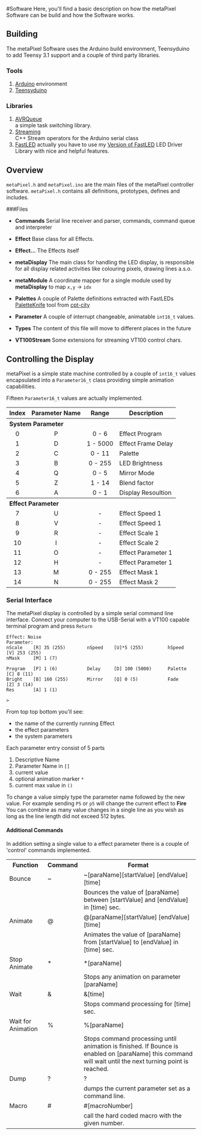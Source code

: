 #Software
Here, you'll find a basic description on how the metaPixel Software can be build and how the Software works. 

## Building
The metaPixel Software uses the Arduino build environment, Teensyduino to add Teensy 3.1 support and a couple of third party libraries.

### Tools
1. [Arduino](https://www.arduino.cc/en/Main/Software) environment
2. [Teensyduino](http://www.pjrc.com/teensy/teensyduino.html)

### Libraries
1. [AVRQueue](https://github.com/Zuph/AVRQueue)  
a simple task switching library. 
2. [Streaming](http://arduiniana.org/libraries/streaming/)  
C++ Stream operators for the Arduino serial class
3. [FastLED](http://fastled.io)  actually you have to use my [Version of FastLED](https://github.com/Spirou42/FastLED) 
LED Driver Library with nice and helpful features. 

## Overview
`metaPixel.h` and `metaPixel.ino` are the main files of the metaPixel controller software. `metaPixel.h` contains all definitions, prototypes, defines and includes.

###Files
* **Commands**
Serial line receiver and parser, commands, command queue and interpreter 

* **Effect**
Base class for all Effects.  

* **Effect...**
The Effects itself  

* **metaDisplay**
The main class for handling the LED display, is responsible for all display related activities like colouring pixels, drawing lines a.s.o. 

* **metaModule**
A coordinate mapper for a single module used by **metaDisplay** to map `x,y` -> `idx`  

* **Palettes**
A couple of Palette definitions extracted with FastLEDs [PaletteKnife](http://fastled.io/tools/paletteknife/) tool from [cpt-city](http://soliton.vm.bytemark.co.uk/pub/cpt-city/) 

* **Parameter**
A couple of interrupt changeable, animatable `int16_t` values.

* **Types**
The content of this file will move to different places in the future

* **VT100Stream**
Some extensions for streaming VT100 control chars.

## Controlling the Display

metaPixel is a simple state machine controlled by a couple of `int16_t` values encapsulated into a `Parameter16_t` class providing simple animation capabilities. 

Fifteen `Parameter16_t` values are actually implemented. 

<table>
<tr><th>Index</th><th>Parameter Name</th><th>Range</th><th>Description</th></tr>
<tr><th colspan='4' align='left'>System Parameter</th></tr>
<tr><td align="center">0</td><td align="center">P</td><td align="center">0 - 6</td><td>Effect Program</td></tr>
<tr><td align="center">1</td><td align="center">D</td><td align="center">1 - 5000</td><td>Effect Frame Delay</td></tr>
<tr><td align="center">2</td><td align="center">C</td><td align="center">0 - 11</td><td>Palette</td></tr>
<tr><td align="center">3</td><td align="center">B</td><td align="center">0 - 255</td><td>LED Brightness</td></tr>
<tr><td align="center">4</td><td align="center">Q</td><td align="center">0 - 5</td><td>Mirror Mode</td></tr>
<tr><td align="center">5</td><td align="center">Z</td><td align="center">1 - 14</td><td>Blend factor</td></tr>
<tr><td align="center">6</td><td align="center">A</td><td align="center">0 - 1</td><td>Display Resoultion</td></tr>
<tr><th colspan='4' align='left'>Effect Parameter</th></tr>
<tr><td align="center">7</td> <td align="center">U</td><td align="center">-</td><td>Effect Speed 1</td></tr>
<tr><td align="center">8</td> <td align="center">V</td><td align="center">-</td><td>Effect Speed 1</td></tr>
<tr><td align="center">9</td> <td align="center">R</td><td align="center">-</td><td>Effect Scale 1</td></tr>
<tr><td align="center">10</td><td align="center">I</td><td align="center">-</td><td>Effect Scale 2</td></tr>
<tr><td align="center">11</td><td align="center">O</td><td align="center">-</td><td>Effect Parameter 1</td></tr>
<tr><td align="center">12</td><td align="center">H</td><td align="center">-</td><td>Effect Parameter 1</td></tr>
<tr><td align="center">13</td><td align="center">M</td><td align="center">0 - 255</td><td>Effect Mask 1</td></tr>
<tr><td align="center">14</td><td align="center">N</td><td align="center">0 - 255</td><td>Effect Mask 2</td></tr>
</table> 

### Serial Interface
The metaPixel display is controlled by a simple serial command line interface. Connect your computer to the USB-Serial with a VT100 capable terminal program and press `Return` 

	Effect: Noise
	Parameter:
	nScale    [R] 35 (255)        nSpeed    [U]*5 (255)         hSpeed    [V] 253 (255)
	nMask     [M] 1 (7)
	
	Program   [P] 1 (6)           Delay     [D] 100 (5000)      Palette   [C] 8 (11)
	Bright    [B] 160 (255)       Mirror    [Q] 0 (5)           Fade      [Z] 3 (14)
	Res       [A] 1 (1)

	>

From top top bottom you'll see:
* the name of the currently running Effect
* the effect parameters
* the system parameters

Each parameter entry consist of 5 parts
1. Descriptive Name
2. Parameter Name in `[]`
3. current value
4. optional animation marker `*`
5. current max value in `()`

To change a value simply type the parameter name followed by the new value. For example sending `P5` or `p5` will change the current effect to **Fire**
You can combine as many value changes in a single line as you wish as long as the line length did not exceed 512 bytes.

#### Additional Commands
In addition setting a single value to a effect parameter there is a couple of 'control' commands implemented.

<table>
<tr><th>Function</th><th>Command</th><th>Format</th></tr>
<tr><td>Bounce</td><td>~</td><td>~[paraName][startValue] [endValue] [time]</td></tr>
<tr><td colspan=2></td><td >Bounces the value of [paraName] between [startValue] and [endValue] in [time] sec.</td></tr>
<tr><td>Animate</td><td>@</td><td>@[paraName][startValue] [endValue] [time]</td></tr>
<tr><td colspan=2></td><td>Animates the value of [paraName] from [startValue] to [endValue] in [time] sec.</td></tr>
<tr><td>Stop Animate</td><td>*</td><td>*[paraName]</td></tr>
<tr><td colspan=2></td><td>Stops any animation on parameter [paraName]</td></tr>
<tr><td>Wait</td><td>&</td><td>&[time]</td></tr>
<tr><td colspan=2></td><td>Stops command processing for [time] sec.</td></tr>
<tr><td>Wait for Animation</td><td>%</td><td>%[paraName]</td></tr>
<tr><td colspan=2></td><td>Stops command processing until animation is finished. If Bounce is enabled on [paraName] this command will wait until the next turning point is reached.</td></tr>
<tr><td>Dump</td><td>?</td><td>?</td></tr>
<tr><td colspan=2></td><td>dumps the current parameter set as a command line.</td></tr>
<tr><td>Macro</td><td>#</td><td>#[macroNumber]</td></tr>
<tr><td colspan=2></td><td>call the hard coded macro with the given number.</td></tr>

</table>





